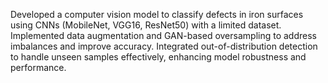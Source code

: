 Developed a computer vision model to classify defects in iron surfaces using CNNs (MobileNet, VGG16, ResNet50) with a limited dataset. Implemented data augmentation and GAN-based oversampling to address imbalances and improve accuracy. Integrated out-of-distribution detection to handle unseen samples effectively, enhancing model robustness and performance.
